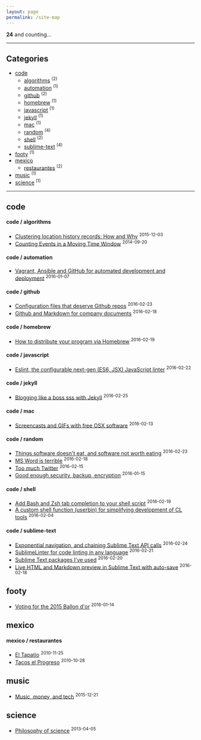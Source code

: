 ```yaml
---
layout: page
permalink: /site-map
---
```


__24__ and counting...

---

## Categories

* [code](#code) 
    * [algorithms](#code--algorithms) <sup>(2)</sup>
    * [automation](#code--automation) <sup>(1)</sup>
    * [github](#code--github) <sup>(2)</sup>
    * [homebrew](#code--homebrew) <sup>(1)</sup>
    * [javascript](#code--javascript) <sup>(1)</sup>
    * [jekyll](#code--jekyll) <sup>(1)</sup>
    * [mac](#code--mac) <sup>(1)</sup>
    * [random](#code--random) <sup>(4)</sup>
    * [shell](#code--shell) <sup>(2)</sup>
    * [sublime-text](#code--sublime-text) <sup>(4)</sup>
* [footy](#footy) <sup>(1)</sup>
* [mexico](#mexico) 
    * [restaurantes](#mexico--restaurantes) <sup>(2)</sup>
* [music](#music) <sup>(1)</sup>
* [science](#science) <sup>(1)</sup>

---

## code

#### code / algorithms
* [Clustering location history records: How and Why](code/algorithms/clustering-location-history-records) <sup>2015-12-03</sup>
* [Counting Events in a Moving Time Window](code/algorithms/counting-events-in-a-moving-window) <sup>2014-09-20</sup>

#### code / automation
* [Vagrant, Ansible and GitHub for automated development and deployment](code/automation/automating-development-deployment) <sup>2016-01-07</sup>

#### code / github
* [Configuration files that deserve Github repos](code/github/config-in-github) <sup>2016-02-23</sup>
* [Github and Markdown for company documents](code/github/markdown-for-company-docs) <sup>2016-02-18</sup>

#### code / homebrew
* [How to distribute your program via Homebrew](code/homebrew/distribute-program-via-homebrew) <sup>2016-02-19</sup>

#### code / javascript
* [Eslint, the configurable next-gen (ES6, JSX) JavaScript linter](code/javascript/eslint) <sup>2016-02-22</sup>

#### code / jekyll
* [Blogging like a boss sss with Jekyll](code/jekyll/blogging-for-hackers) <sup>2016-02-25</sup>

#### code / mac
* [Screencasts and GIFs with free OSX software](code/mac/osx-screencast-gif) <sup>2016-02-13</sup>

#### code / random
* [Things software doesn't eat, and software not worth eating](code/random/software-eating-the-world) <sup>2016-02-23</sup>
* [MS Word is terrible](code/random/ms-word-is-terrible) <sup>2016-02-18</sup>
* [Too much Twitter](code/random/too-much-twitter) <sup>2016-02-15</sup>
* [Good enough security, backup, encryption](code/random/good-enough-security) <sup>2016-01-15</sup>

#### code / shell
* [Add Bash and Zsh tab completion to your shell script](code/shell/enabling-tab-completion) <sup>2016-02-19</sup>
* [A custom shell function (userbin) for simplifying development of CL tools](code/shell/userbin) <sup>2016-02-04</sup>

#### code / sublime-text
* [Exponential navigation, and chaining Sublime Text API calls](code/sublime-text/exponential-navigation) <sup>2016-02-24</sup>
* [SublimeLinter for code linting in any language](code/sublime-text/sublime-linter) <sup>2016-02-21</sup>
* [Sublime Text packages I've used](code/sublime-text/useful-packages) <sup>2016-02-20</sup>
* [Live HTML and Markdown preview in Sublime Text with auto-save](code/sublime-text/auto-save) <sup>2016-02-18</sup>

## footy
* [Voting for the 2015 Ballon d'or](footy/ballon-dor-2015) <sup>2016-01-14</sup>

## mexico

#### mexico / restaurantes
* [El Tapatío](mexico/restaurantes/el-tapatio) <sup>2010-11-25</sup>
* [Tacos el Progreso](mexico/restaurantes/tacos-el-progreso) <sup>2010-10-28</sup>

## music
* [Music, money, and tech](music/music-and-tech) <sup>2015-12-21</sup>

## science
* [Philosophy of science](science/philosophy-of-science) <sup>2013-04-05</sup>

